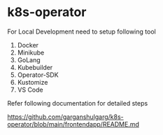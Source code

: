 # k8s-operator


For Local Development need to setup following tool
1. Docker
2. Minikube
3. GoLang
4. Kubebuilder
5. Operator-SDK
6. Kustomize
7. VS Code


Refer following documentation for detailed steps

https://github.com/garganshulgarg/k8s-operator/blob/main/frontendapp/README.md

